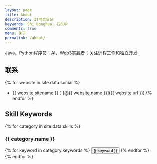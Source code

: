 ```yaml
---
layout: page
title: About
description: IT老兵日记
keywords: Shi Donghua, 石东华
comments: true
menu: 关于
permalink: /about/
---
```

Java、Python程序员；AI、Web3实践者；关注远程工作和独立开发

## 联系

{% for website in site.data.social %}
* {{ website.sitename }}：[@{{ website.name }}]({{ website.url }})
{% endfor %}

## Skill Keywords

{% for category in site.data.skills %}
### {{ category.name }}
<div class="btn-inline">
{% for keyword in category.keywords %}
<button class="btn btn-outline" type="button">{{ keyword }}</button>
{% endfor %}
</div>
{% endfor %}
